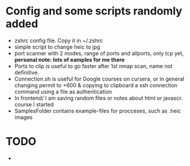 # Config and some scripts randomly added
* zshrc config file. Copy it in ~/.zshrc
* simple script to change heic to jpg 
* port scanner with 2 modes, range of ports and allports, only tcp yet, **personal note: lots of eamples for me there**
* Ports to clip is useful to go faster after 1st nmap scan, name not definitive.
* Connection.sh is useful for Google courses on cursera, or in general changing permit to +600 & copying to clipboard a ssh connection command using a file as authentication
* In frontend/ I am saving random files or notes about html or javascr. course I started
* SamplesFolder contains example-files for procceses, such as .heic images

# TODO
*

